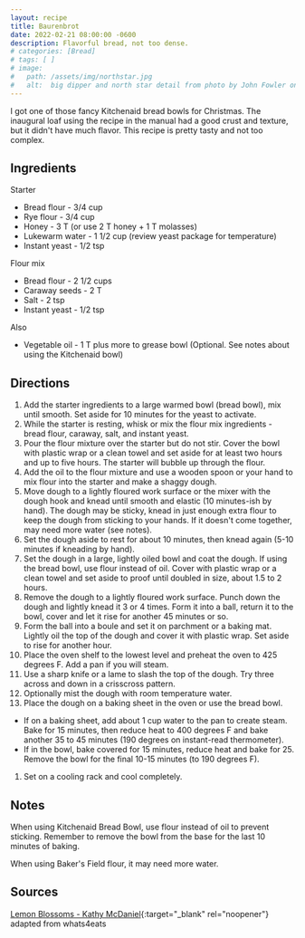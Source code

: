 ```yaml
---
layout: recipe
title: Baurenbrot
date: 2022-02-21 08:00:00 -0600
description: Flavorful bread, not too dense.
# categories: [Bread]
# tags: [ ]
# image:  
#   path: /assets/img/northstar.jpg
#   alt:  big dipper and north star detail from photo by John Fowler on Unsplash
---
```


I got one of those fancy Kitchenaid bread bowls for Christmas. The inaugural loaf using the recipe in the manual had a good crust and texture, but it didn't have much flavor. This recipe is pretty tasty and not too complex.

## Ingredients
Starter
- Bread flour - 3/4 cup
- Rye flour - 3/4 cup
- Honey - 3 T (or use 2 T honey + 1 T molasses)
- Lukewarm water - 1 1/2 cup (review yeast package for temperature)
- Instant yeast - 1/2 tsp

Flour mix
- Bread flour - 2 1/2 cups
- Caraway seeds - 2 T
- Salt - 2 tsp
- Instant yeast - 1/2 tsp

Also
- Vegetable oil - 1 T plus more to grease bowl (Optional. See notes about using the Kitchenaid bowl)

## Directions
1. Add the starter ingredients to a large warmed bowl (bread bowl), mix until smooth. Set aside for 10 minutes for the yeast to activate.
1. While the starter is resting, whisk or mix the flour mix ingredients - bread flour, caraway, salt, and instant yeast.
1. Pour the flour mixture over the starter but do not stir. Cover the bowl with plastic wrap or a clean towel and set aside for at least two hours and up to five hours. The starter will bubble up through the flour.
1. Add the oil to the flour mixture and use a wooden spoon or your hand to mix flour into the starter and make a shaggy dough.
1. Move dough to a lightly floured work surface or the mixer with the dough hook and knead until smooth and elastic (10 minutes-ish by hand). The dough may be sticky, knead in just enough extra flour to keep the dough from sticking to your hands. If it doesn't come together, may need more water (see notes).
1. Set the dough aside to rest for about 10 minutes, then knead again (5-10 minutes if kneading by hand).
1. Set the dough in a large, lightly oiled bowl and coat the dough. If using the bread bowl, use flour instead of oil. Cover with plastic wrap or a clean towel and set aside to proof until doubled in size, about 1.5 to 2 hours.
1. Remove the dough to a lightly floured work surface. Punch down the dough and lightly knead it 3 or 4 times. Form it into a ball, return it to the bowl, cover and let it rise for another 45 minutes or so.
1. Form the ball into a boule and set it on parchment or a baking mat. Lightly oil the top of the dough and cover it with plastic wrap. Set aside to rise for another hour.
1. Place the oven shelf to the lowest level and preheat the oven to 425 degrees F. Add a pan if you will steam.
1. Use a sharp knife or a lame to slash the top of the dough. Try three across and down in a crisscross pattern.
1. Optionally mist the dough with room temperature water.
1. Place the dough on a baking sheet in the oven or use the bread bowl. 
  * If on a baking sheet, add about 1 cup water to the pan to create steam. Bake for 15 minutes, then reduce heat to 400 degrees F and bake another 35 to 45 minutes (190 degrees on instant-read thermometer).
  * If in the bowl, bake covered for 15 minutes, reduce heat and bake for 25. Remove the bowl for the final 10-15 minutes (to 190 degrees F).
1. Set on a cooling rack and cool completely.

## Notes
When using Kitchenaid Bread Bowl, use flour instead of oil to prevent sticking. Remember to remove the bowl from the base for the last 10 minutes of baking.

When using Baker's Field flour, it may need more water.

## Sources
[Lemon Blossoms - Kathy McDaniel](https://www.lemonblossoms.com/blog/bauernbrot-german-farmer-style-bread/){:target="_blank" rel="noopener"} adapted from whats4eats
